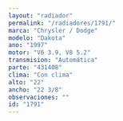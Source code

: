 ```yaml
---
layout: "radiador"
permalink: "/radiadores/1791/"
marca: "Chrysler / Dodge"
modelo: "Dakota"
ano: "1997"
motor: "V6 3.9, V8 5.2"
transmision: "Automática"
parte: "431408"
clima: "Con clima"
alto: "22"
ancho: "22 3/8"
observaciones: ""
id: "1791"
---
```



